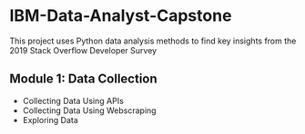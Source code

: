 # IBM-Data-Analyst-Capstone
This project uses Python data analysis methods to find key insights from the 2019 Stack Overflow Developer Survey

## Module 1: Data Collection
* Collecting Data Using APIs
* Collecting Data Using Webscraping
* Exploring Data